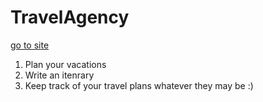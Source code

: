# TravelAgency

[go to site](https://travel-agency-lryz.onrender.com)


1. Plan your vacations 
2. Write an itenrary
3. Keep track of your travel plans whatever they may be :)
